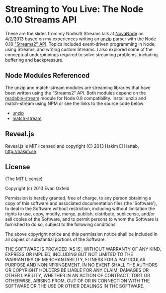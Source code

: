 # Streaming to You Live: The Node 0.10 Streams API

These are the slides from my NodeJS Streams talk at
[NovaNode](http://www.meetup.com/Nova-Node/) on 4/2/2013 based on my
experiences writing an [unzip](https://github.com/nearinfinity/node-unzip)
parser with the Node 0.10
["Streams2" API](http://blog.nodejs.org/2012/12/20/streams2/). Topics
included event-driven programming in Node, using Streams, and writing
custom Streams. I also explored some of the conceptual underpinnings
required to solve streaming problems, including buffering and
backpressure.

## Node Modules Referenced
The unzip and match-stream modules are streaming libraries that have
been written using the "Streams2" API. Both modules depend on the
[readable-stream](https://github.com/isaacs/readable-stream) module for
Node 0.8 compatibility. Install unzip and match-stream using NPM or see
the links to the source code below:

* [unzip](https://github.com/nearinfinity/node-unzip)
* [match-stream](https://github.com/EvanOxfeld/match-stream)

## Reveal.js

Reveal.js is MIT licensed and copyright (C) 2013 Hakim El Hattab, http://hakim.se

## License

(The MIT License)

Copyright (c) 2013 Evan Oxfeld

Permission is hereby granted, free of charge, to any person obtaining
a copy of this software and associated documentation files (the
'Software'), to deal in the Software without restriction, including
without limitation the rights to use, copy, modify, merge, publish,
distribute, sublicense, and/or sell copies of the Software, and to
permit persons to whom the Software is furnished to do so, subject to
the following conditions:

The above copyright notice and this permission notice shall be
included in all copies or substantial portions of the Software.

THE SOFTWARE IS PROVIDED 'AS IS', WITHOUT WARRANTY OF ANY KIND,
EXPRESS OR IMPLIED, INCLUDING BUT NOT LIMITED TO THE WARRANTIES OF
MERCHANTABILITY, FITNESS FOR A PARTICULAR PURPOSE AND NONINFRINGEMENT.
IN NO EVENT SHALL THE AUTHORS OR COPYRIGHT HOLDERS BE LIABLE FOR ANY
CLAIM, DAMAGES OR OTHER LIABILITY, WHETHER IN AN ACTION OF CONTRACT,
TORT OR OTHERWISE, ARISING FROM, OUT OF OR IN CONNECTION WITH THE
SOFTWARE OR THE USE OR OTHER DEALINGS IN THE SOFTWARE.
